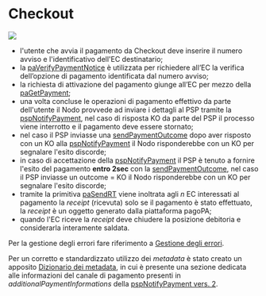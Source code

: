 # Checkout

![](<../../.gitbook/assets/checkout\_SANP (4).png>)

* l'utente che avvia il pagamento da Checkout deve inserire il numero avviso e l'identificativo dell'EC destinatario;
* la [paVerifyPaymentNotice](../../appendici/primitive.md#paverifypaymentnotice) è utilizzata per richiedere all’EC la verifica dell’opzione di pagamento identificata dal numero avviso;
* la richiesta di attivazione del pagamento giunge all’EC per mezzo della [paGetPayment](../../appendici/primitive.md#pagetpayment);
* una volta concluse le operazioni di pagamento effettivo da parte dell'utente il Nodo provvede ad inviare i dettagli al PSP tramite la [pspNotifyPayment](../../appendici/primitive.md#pspnotifypayment), nel caso di risposta KO da parte del PSP il processo viene interrotto e il pagamento deve essere stornato;
* nel caso il PSP inviasse una [sendPaymentOutcome](../../appendici/primitive.md#sendpaymentoutcome) dopo aver risposto con un KO alla [pspNotifyPayment](../../appendici/primitive.md#pspnotifypayment) il Nodo risponderebbe con un KO per segnalare l'esito discorde;
* in caso di accettazione della [pspNotifyPayment](../../appendici/primitive.md#pspnotifypayment) il PSP è tenuto a fornire l'esito del pagamento  **entro 2sec** con la [sendPaymentOutcome](../../appendici/primitive.md#sendpaymentoutcome), nel caso il PSP inviasse un outcome = KO il Nodo risponderebbe con un KO per segnalare l'esito discorde;
* tramite la primitiva [paSendRT](../../appendici/primitive.md#pasendrt) viene inoltrata agli _n_ EC interessati al pagamento la _receipt_ (ricevuta) solo se il pagamento è stato effettuato, la _receipt_ è un oggetto generato dalla piattaforma pagoPA;
* quando l'EC riceve la _receipt_ deve chiudere la posizione debitoria e considerarla interamente saldata.

Per la gestione degli errori fare riferimento a [Gestione degli errori](http://localhost:5000/o/KXYtsf32WSKm6ga638R3/s/mU2qgiLV1G3m9z1VjAOc/ "mention").

Per un corretto e standardizzato utilizzo dei _metadata_ è stato creato un apposito [Dizionario dei metadata](http://localhost:5000/o/KXYtsf32WSKm6ga638R3/s/u6YdY319vyFX9MIvnKBa/ "mention"), in cui è presente una sezione dedicata alle informazioni del canale di pagamento presenti in _additionalPaymentInformations_ della [pspNotifyPayment vers. 2](../../appendici/primitive.md#versione-2-4).
